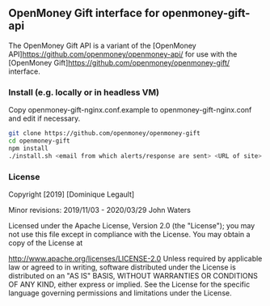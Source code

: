 ## OpenMoney Gift interface for openmoney-gift-api

The OpenMoney Gift API is a variant of the [OpenMoney API]https://github.com/openmoney/openmoney-api/ 
for use with the [OpenMoney Gift]https://github.com/openmoney/openmoney-gift/ interface.

### Install (e.g. locally or in headless VM)

Copy  openmoney-gift-nginx.conf.example  to  openmoney-gift-nginx.conf  and edit if necessary.


```sh
git clone https://github.com/openmoney/openmoney-gift
cd openmoney-gift
npm install
./install.sh <email from which alerts/response are sent> <URL of site>
```


### License

Copyright [2019] [Dominique Legault]

Minor revisions: 2019/11/03 - 2020/03/29 John Waters
  
Licensed under the Apache License, Version 2.0 (the "License"); you may not use this file except in compliance with the License. You may obtain a copy of the License at

http://www.apache.org/licenses/LICENSE-2.0
Unless required by applicable law or agreed to in writing, software distributed under the License is distributed on an "AS IS" BASIS, WITHOUT WARRANTIES OR CONDITIONS OF ANY KIND, either express or implied. See the License for the specific language governing permissions and limitations under the License.
